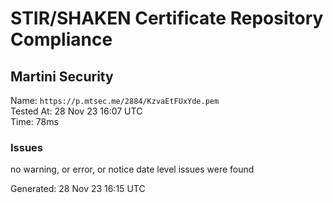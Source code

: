 # STIR/SHAKEN Certificate Repository Compliance

## Martini Security

Name: `https://p.mtsec.me/2884/KzvaEtFUxYde.pem`\
Tested At: 28 Nov 23 16:07 UTC\
Time: 78ms

### Issues

no warning, or error, or notice date level issues were found

Generated: 28 Nov 23 16:15 UTC